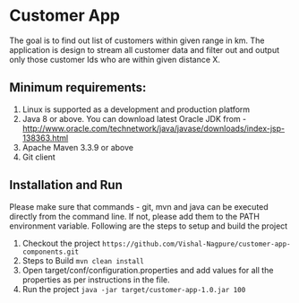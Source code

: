 # Customer App

The goal is to find out list of customers within given range in km. 
The application is design to stream all customer data and filter out and output only those customer Ids who are within given distance X.

## Minimum requirements:
1. Linux is supported as a development and production platform
2. Java 8 or above. You can download latest Oracle JDK from - http://www.oracle.com/technetwork/java/javase/downloads/index-jsp-138363.html
3. Apache Maven 3.3.9 or above
4. Git client

## Installation and Run
Please make sure that commands - git, mvn and java can be executed directly from the command line. If not, please add them to the PATH environment variable.
Following are the steps to setup and build the project

1. Checkout the project `https://github.com/Vishal-Nagpure/customer-app-components.git`
2. Steps to Build
    `mvn clean install` 
3. Open target/conf/configuration.properties and add values for all the properties as per instructions in the file.
4. Run the project 
    `java -jar target/customer-app-1.0.jar 100`
